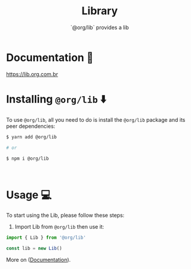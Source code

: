 <div align="center">
<h1>Library</h1>
</div>

<div align="center">
  `@org/lib` provides a lib
</div>

<br>

<h1 id="documentation">
Documentation 📝
</h1>

https://lib.org.com.br

# Installing `@org/lib` ⬇️

To use `@org/lib`, all you need to do is install the
`@org/lib` package and its peer dependencies:

```sh
$ yarn add @org/lib

# or

$ npm i @org/lib
```

<br/>

# Usage 💻

To start using the Lib, please follow these steps:

1. Import Lib from `@org/lib` then use it:

```jsx
import { Lib } from '@org/lib'

const lib = new Lib()
```

More on ([Documentation](#documentation)).
